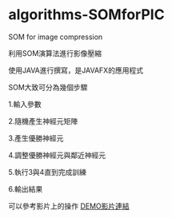 # algorithms-SOMforPIC
<p> SOM for image compression </p>
<p> 利用SOM演算法進行影像壓縮 </p>
<p> 使用JAVA進行撰寫，是JAVAFX的應用程式 </p>

<p> SOM大致可分為幾個步驟 </p>
<p> 1.輸入參數 </p>
<p> 2.隨機產生神經元矩陣 </p>
<p> 3.產生優勝神經元 </p>
<p> 4.調整優勝神經元與鄰近神經元 </p>
<p> 5.執行3與4直到完成訓練 </p>
<p> 6.輸出結果 </p>

<p> 可以參考影片上的操作 <a href="https://youtu.be/zEt23z9TRNQ">DEMO影片連結</a> </p>
